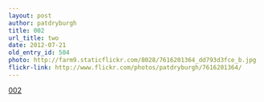 ```yaml
---
layout: post
author: patdryburgh
title: 002
url_title: two
date: 2012-07-21
old_entry_id: 504
photo: http://farm9.staticflickr.com/8028/7616201364_dd793d3fce_b.jpg
flickr-link: http://www.flickr.com/photos/patdryburgh/7616201364/
---
```


[002](http://www.flickr.com/photos/patdryburgh/7616201364/)